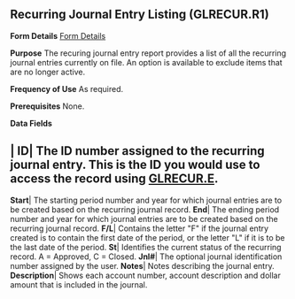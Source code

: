 ## Recurring Journal Entry Listing (GLRECUR.R1)
<PageHeader />

**Form Details**
[Form Details](../GLRECUR-R1-1/README.md)

**Purpose**
The recuring journal entry report provides a list of all the recurring journal
entries currently on file. An option is available to exclude items that are no
longer active.

**Frequency of Use**
As required.

**Prerequisites**
None.

**Data Fields**

| **ID**|  The ID number assigned to the recurring journal entry. This is the
ID you would use to access the record using [GLRECUR.E](../GLRECUR-E/README.md).
-  
**Start**|  The starting period number and year for which journal entries are
to be created based on the recurring journal record.
**End**|  The ending period number and year for which journal entries are to
be created based on the recurring journal record.
**F/L**|  Contains the letter "F" if the journal entry created is to contain
the first date of the period, or the letter "L" if it is to be the last date
of the period.
**St**|  Identifies the current status of the recurring record. A = Approved,
C = Closed.
**Jnl#**|  The optional journal identification number assigned by the user.
**Notes**|  Notes describing the journal entry.
**Description**|  Shows each account number, account description and dollar
amount that is included in the journal.

<badge text= "Version 8.10.57 " vertical="middle" />

<PageFooter />
